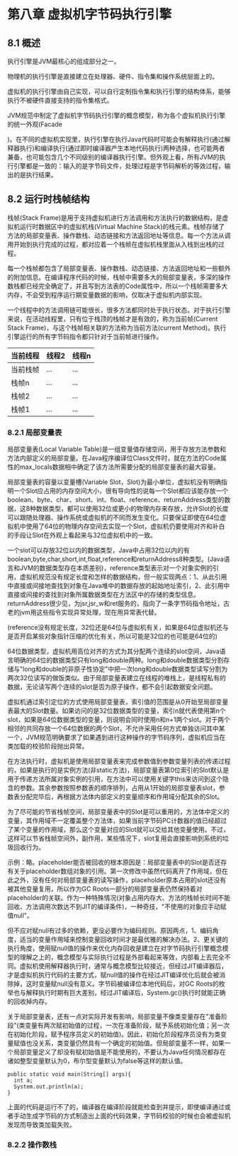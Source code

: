 # 第八章 虚拟机字节码执行引擎

## 8.1 概述

执行引擎是JVM最核心的组成部分之一。

物理机的执行引擎是直接建立在处理器、硬件、指令集和操作系统层面上的。

虚拟机的执行引擎由自己实现，可以自行定制指令集和执行引擎的结构体系，能够执行不被硬件直接支持的指令集格式。 

JVM规范中制定了虚拟机字节码执行引擎的概念模型，称为各个虚拟机执行引擎的统一外观(Facade

)。在不同的虚拟机实现里，执行引擎在执行Java代码时可能会有解释执行(通过解释器执行)和编译执行(通过即时编译器产生本地代码执行)两种选择，也可能两者兼备，也可能包含几个不同级别的编译器执行引擎。但外观上看，所有JVM的执行引擎都是一致的：输入的是字节码文件，处理过程是字节码解析的等效过程，输出的是执行结果。

## 8.2 运行时栈帧结构

栈帧(Stack Frame)是用于支持虚拟机进行方法调用和方法执行的数据结构，是虚拟机运行时数据区中的虚拟机栈(Virtual Machine Stack)的栈元素。栈帧存储了方法的局部变量表、操作数栈、动态链接和方法返回地址等信息。每一个方法从调用开始到执行完成的过程，都对应着一个栈帧在虚拟机栈里面从入栈到出栈的过程。

每一个栈帧都包含了局部变量表、操作数栈、动态链接、方法返回地址和一些额外的附加信息。在编译程序代码的时候，栈帧中需要多大的局部变量表，多深的操作数栈都已经完全确定了，并且写到方法表的Code属性中，所以一个栈帧需要多大内存，不会受到程序运行期变量数据的影响，仅取决于虚拟机内部实现。

一个线程中的方法调用链可能很长，很多方法都同时处于执行状态。对于执行引擎来说，在活动线程里，只有位于栈顶的栈帧才是有效的，称为当前帧(Current Stack Frame)，与这个栈帧相关联的方法称为当前方法(current Method)。执行引擎运行的所有字节码指令都只针对于当前帧进行操作。

| 当前线程 | 线程2 | 线程n |
| -------- | ----- | ----- |
| 当前栈帧 | ...   | ...   |
| 栈帧n    | ...   | ...   |
| 栈帧2    | ...   | ...   |
| 栈帧1    | ...   | ...   |

### 8.2.1 局部变量表

局部变量表(Local Variable Table)是一组变量值存储空间，用于存放方法参数和方法内部定义的局部变量。在Java程序编译位Class文件时，就在方法的Code属性的max_locals数据相中确定了该方法所需要分配的局部变量表的最大容量。

局部变量表的容量以变量槽(Variable Slot，Slot)为最小单位，虚拟机没有明确指明一个Slot应占用的内存空间大小，很有导向性的说每一个Slot都应该能存放一个boolean、byte、char、short、int、float、reference、returnAddress类型的数据，这8种数据类型，都可以使用32位或更小的物理内存来存放，允许Slot的长度可以跟随处理器、操作系统或虚拟机的不同而发生变化。只要保证即使在64位虚拟机中使用了64位的物理内存空间去实现一个Slot，虚拟机仍要使用对齐和补白的手段让Slot在外观上看起来与32位虚拟机中的一致。

一个slot可以存放32位以内的数据类型，Java中占用32位以内的有boolean,byte,char,short,int,float,reference和returnAddress8种类型。(Java语言和JVM的数据类型存在本质差别)，reference类型表示对一个对象实例的引用，虚拟机规范没有规定长度和怎样的数据结构，但一般实现两点：1、从此引用中直接或间接地查找到对象在Java堆中的数据存放的起始地址索引，2、此引用中直接或间接的查找到对象所属数据类型在方法区中的存储的类型信息。returnAddress很少见，为jsr,jsr_w和ret服务的，指向了一条字节码指令地址，古老的jvm用这些指令实现异常处理，现在用异常表代替。

(reference没有规定长度，32位还是64位与虚拟机有关，如果是64位虚拟机还与是否开启某些对象指针压缩的优化有关，所以可能是32位的也可能是64位的)

64位数据类型，虚拟机用高位对齐的方式为其分配两个连续的slot空间，Java语言明确的64位的数据类型只有long和double两种。long和double数据类型分割存储与"long和double的非原子性协定"中把一次long和double数据类型读写分割为两次32位读写的做饭类似。由于局部变量表建立在线程的堆栈上，是线程私有的数据，无论读写两个连续的slot是否为原子操作，都不会引起数据安全问题。

虚拟机通过索引定位的方式使用局部变量表，索引值的范围是从0开始至局部变量表最大的Slot数量。如果访问的是32位数据类型的变量，索引n就代表使用第n个slot，如果是64位数据类型的变量，则说明会同时使用n和n+1两个slot。对于两个相邻的共同存放一个64位数据的两个Slot，不允许采用任何方式单独访问其中某一个，JVM规范明确要求了如果遇到进行这种操作的字节码序列，虚拟机应当在类加载的校验阶段抛出异常。

在方法执行时，虚拟机是使用局部变量表来完成参数值到参数变量列表的传递过程的，如果是执行的是实例方法(非static方法)，局部变量表第0位索引的Slot默认是用于传递方法所属对象实例的引用，在方法中可以使用关键字this来访问到这个隐含的参数。其余参数按照参数表的顺序排列，占用从1开始的局部变量表slot，参数表分配完毕后，再根据方法体内部定义的变量顺序和作用域分配其余的Slot。

为了尽可能的节省栈帧空间，局部变量表中的Slot是可以重用的，方法体中定义的变量，其作用域不一定覆盖整个方法体，如果当前字节码PC计数器的值已经超过了某个变量的作用域，那么这个变量对应的Slot就可以交给其他变量使用。不过，这样可以节省栈帧空间外，副作用，某些情况下，slot复用会直接影响到系统的垃圾回收行为。

示例：略。placeholder能否被回收的根本原因是：局部变量表中的Slot是否还存有关于placeholder数组对象的引用。第一次修改中虽然代码离开了作用域，但在此之外，没有任何对局部变量表的读写操作，placeholder原本占用的slot还没有被其他变量复用，所以作为GC Roots一部分的局部变量表仍然保持着对placeholder的关联。作为一种特殊情况(对象占用内存大、方法的栈帧长时间不能回收、方法调用次数达不到JIT的编译条件)，一种奇技，"不使用的对象应手动赋值null"。

但不应对赋null有过多的依赖，更没必要作为编码规则。原因两点，1、编码角度，适当的变量作用域来控制变量回收时间才是最优雅的解决办法。2、更关键的执行角度，使用赋null值的操作来优化内存回收是建立在对字节码执行引擎概念模型的理解之上的，概念模型与实际执行过程是外部看起来等效，内部看上去完全不同。虚拟机使用解释器执行时，通常与概念模型比较接近，但经过JIT编译器后，才是虚拟机执行代码的主要方式，赋null值的操作在经过JIT编译优化后就会被消除掉，这时变量赋null没有意义。字节码被编译位本地代码后，对GC Roots的枚举也与解释执行时期有巨大差别，经过JIT编译后，System.gc()执行时就能正确的回收掉内存。

关于局部变量表，还有一点对实际开发有影响，局部变量不像类变量存在"准备阶段"(类变量有两次赋初始值的过程，一次在准备阶段，赋予系统初始化值；另一次在初始化阶段，赋予程序员定义的初始值)。因此，初始化阶段程序员没有为类变量赋值也没关系，类变量仍然具有一个确定的初始值。但局部变量不一样，如果一个局部变量定义了却没有赋初始值是不能使用的，不要认为Java任何情况都存在诸如整型变量默认为0，布尔型变量默认为false等这样的默认值。

```
public static void main(String[] args){
  int a;
  System.out.println(a);
}
```

上面的代码是运行不了的，编译器在编译阶段就能检查到并提示，即使编译通过或者手动生成字节码的方式制造出上面的代码效果，字节码校验的时候也会被虚拟机发现而导致类加载失败。

### 8.2.2 操作数栈

